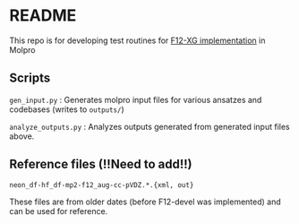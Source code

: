 # README

This repo is for developing test routines for [F12-XG implementation](https://github.com/ak-ustutt/molpro/issues/1) in Molpro

## Scripts
`gen_input.py` : Generates molpro input files for various ansatzes and codebases (writes to `outputs/`)

`analyze_outputs.py` : Analyzes outputs generated from generated input files above.

## Reference files (!!Need to add!!)

`neon_df-hf_df-mp2-f12_aug-cc-pVDZ.*.{xml, out}`

These files are from older dates (before F12-devel was implemented) and can be used for reference.
